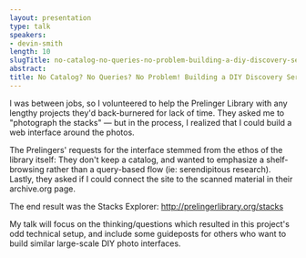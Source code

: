 ```yaml
---
layout: presentation
type: talk
speakers:
- devin-smith
length: 10
slugTitle: no-catalog-no-queries-no-problem-building-a-diy-discovery-service-for-the-prelinger-library-
abstract:
title: No Catalog? No Queries? No Problem! Building a DIY Discovery Service for the Prelinger Library.
---
```

I was between jobs, so I volunteered to help the Prelinger Library with any lengthy projects they'd back-burnered for lack of time. They asked me to "photograph the stacks" — but in the process, I realized that I could build a web interface around the photos.

The Prelingers' requests for the interface stemmed from the ethos of the library itself: They don't keep a catalog, and wanted to emphasize a shelf-browsing rather than a query-based flow (ie: serendipitous research). Lastly, they asked if I could connect the site to the scanned material in their archive.org page.

The end result was the Stacks Explorer: http://prelingerlibrary.org/stacks

My talk will focus on the thinking/questions which resulted in this project's odd technical setup, and include some guideposts for others who want to build similar large-scale DIY photo interfaces.